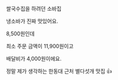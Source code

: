 쌀국수집을 하려던 소바집

냉소바가 진짜 맛있어요.

8,500원인데 

최소 주문 금액이 11,900원이고

배달비가 4,000원이에요.

정말 제가 생각하는 한동대 근처 별다섯개 맛집 👍
